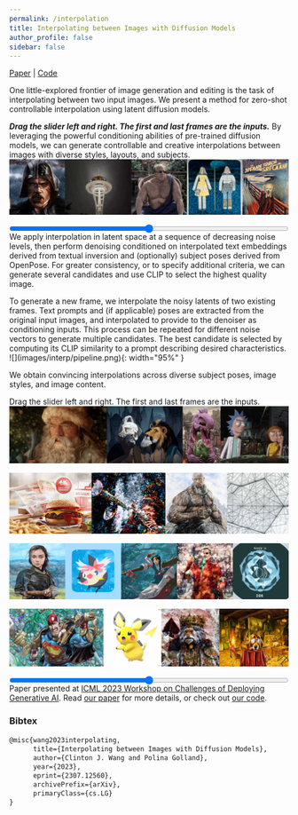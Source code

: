 ```yaml
---
permalink: /interpolation
title: Interpolating between Images with Diffusion Models
author_profile: false
sidebar: false
---
```


<style>
  .container {
    /* width: 100%;
    height: 0;
    padding-bottom: 19.2%;
    position: relative; */
    display: flex;
    flex-direction: column;
    align-items: center;
    position: relative;
  }

  .container img {
    /* position: absolute; */
    max-width: 100%;
    height: auto;
  }

  .container input[type="range"] {
    position: absolute;
    bottom: -35px;
    width: 100%;
  }
</style>

<style type="text/css">
	th, td {
		font-size: 18px;
	}
</style>

[Paper](https://arxiv.org/abs/2307.12560) \| [Code](https://github.com/clintonjwang/ControlNet)

One little-explored frontier of image generation and editing is the task of interpolating between two input images. We present a method for zero-shot controllable interpolation using latent diffusion models. 

<figcaption><b><i>Drag the slider left and right. The first and last frames are the inputs.</i></b> By leveraging the powerful conditioning abilities of pre-trained diffusion models, we can generate controllable and creative interpolations between images with diverse styles, layouts, and subjects.</figcaption>
<div class="container">
  <img class="image" src="images/interp/collated1/008.png" data-path="images/interp/collated1/">
  <input class="slider" type="range" min="0" max="16" step="1">
</div>

<br>

We apply interpolation in latent space at a sequence of decreasing noise levels, then perform denoising conditioned on interpolated text embeddings derived from textual inversion and (optionally) subject poses derived from OpenPose. For greater consistency, or to specify additional criteria, we can generate several candidates and use CLIP to select the highest quality image.

<figcaption>To generate a new frame, we interpolate the noisy latents of two existing frames. Text prompts and (if applicable) poses are extracted from the original input images, and interpolated to provide to the denoiser as conditioning inputs. This process can be repeated for different noise vectors to generate multiple candidates. The best candidate is selected by computing its CLIP similarity to a prompt describing desired characteristics.</figcaption>
![](images/interp/pipeline.png){: width="95%" }

We obtain convincing interpolations across diverse subject poses, image styles, and image content.

<figcaption>Drag the slider left and right. The first and last frames are the inputs.</figcaption>
<div class="container">
  <img class="image" src="images/interp/collated2/008.png" data-path="images/interp/collated2/">
  <input class="slider" type="range" min="0" max="16" step="1">
</div>

<br>

<div class="container">
  <img class="image" src="images/interp/collated3/008.png" data-path="images/interp/collated3/">
  <input class="slider" type="range" min="0" max="16" step="1">
</div>

<br>

<div class="container">
  <img class="image" src="images/interp/collated4/008.png" data-path="images/interp/collated4/">
  <input class="slider" type="range" min="0" max="16" step="1">
</div>

<br>

<div class="container">
  <img class="image" src="images/interp/collated5/008.png" data-path="images/interp/collated5/">
  <input class="slider" type="range" min="0" max="16" step="1">
</div>

<br>


<script>
  const sliders = document.querySelectorAll(".slider");
  const images = document.querySelectorAll(".image");

  for (let i = 0; i < sliders.length; i++) {
    const slider = sliders[i];
    const image = images[i];

    slider.oninput = function() {
      const imageName = image.dataset.path + this.value.toString().padStart(3, '0') + ".png";
      image.src = imageName;
    };
  }
</script>

Paper presented at [ICML 2023 Workshop on Challenges of Deploying Generative AI](https://deployinggenerativeai.github.io/). Read [our paper](https://arxiv.org/abs/2307.12560) for more details, or check out [our code](https://github.com/clintonjwang/ControlNet).

### Bibtex
```
@misc{wang2023interpolating,
      title={Interpolating between Images with Diffusion Models}, 
      author={Clinton J. Wang and Polina Golland},
      year={2023},
      eprint={2307.12560},
      archivePrefix={arXiv},
      primaryClass={cs.LG}
}
```